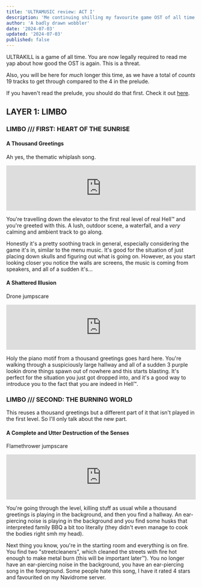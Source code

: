 ```yaml
---
title: 'ULTRAMUSIC review: ACT I'
description: 'Me continuing shilling my favourite game OST of all time'
author: 'A badly drawn wobbler'
date: '2024-07-03'
updated: '2024-07-03'
published: false
---
```


<script>
    import Note from '$lib/components/note.svelte';
</script>

ULTRAKILL is a game of all time.
You are now legally required to read
me yap about how good the OST is again.
This is a threat.

Also, you will be here for _much_ longer this time,
as we have a total of _counts_ 19 tracks to get through
compared to the 4 in the prelude.

<Note>
If you haven't read the prelude, you should do that first.
Check it out <a href="/posts/ultramusic-prelude">here</a>.
</Note>

## LAYER 1: LIMBO

### LIMBO /// FIRST: HEART OF THE SUNRISE

#### A Thousand Greetings

Ah yes, the thematic whiplash song.

<iframe
    style="border: 0; width: 100%; max-width: 700px; height: 120px;"
    title="A Thousand Greetings"
    src="https://bandcamp.com/EmbeddedPlayer/album=1991900720/size=large/bgcol=14122c/linkcol=00c0ff/tracklist=false/artwork=small/track=2825819800/transparent=true/"
    seamless
></iframe>

You're travelling down the elevator to the first real
level of real Hell™ and you're greeted with this.
A lush, outdoor scene, a waterfall, and a _very_ calming
and ambient track to go along.

Honestly it's a pretty soothing track in general,
especially considering the game it's in, similar
to the menu music. It's good for the situation
of just placing down skulls and figuring out
what is going on. However, as you start looking closer
you notice the walls are screens, the music is coming from
speakers, and all of a sudden it's...

#### A Shattered Illusion

Drone jumpscare

<iframe
    style="border: 0; width: 100%; max-width: 700px; height: 120px;"
    title="A shattered illusion"
    src="https://bandcamp.com/EmbeddedPlayer/album=1991900720/size=large/bgcol=14122c/linkcol=00c0ff/tracklist=false/artwork=small/track=3787997835/transparent=true/"
    seamless
></iframe>

Holy the piano motif from a thousand greetings
goes hard here. You're walking through a suspiciously
large hallway and all of a sudden 3 purple lookin drone
things spawn out of nowhere and this starts blasting.
It's perfect for the situation you just got dropped into,
and it's a good way to introduce you to the fact that
you are indeed in Hell™.

### LIMBO /// SECOND: THE BURNING WORLD

This reuses a thousand greetings but a different part
of it that isn't played in the first level. So I'll
only talk about the new part.

#### A Complete and Utter Destruction of the Senses

Flamethrower jumpscare

<iframe
    style="border: 0; width: 100%; max-width: 700px; height: 120px;"
    title="A shattered illusion"
    src="https://bandcamp.com/EmbeddedPlayer/album=1991900720/size=large/bgcol=14122c/linkcol=00c0ff/tracklist=false/artwork=small/track=1822041372/transparent=true/"
    seamless
></iframe>

You're going through the level, killing stuff as usual
while a thousand greetings is playing in the background,
and then you find a hallway. An ear-piercing
noise is playing in the background and you find some husks
that interpreted family BBQ a bit too literally
(they didn't even manage to cook the bodies right smh my head).

Next thing you know, you're in the starting room and everything is on
fire. You find two "streetcleaners", which cleaned the streets
with fire hot enough to make metal burn (this will be important later™).
You no longer have an ear-piercing noise in the background,
you have an ear-piercing song in the foreground. Some people
hate this song, I have it rated 4 stars and favourited on my Navidrome server.
